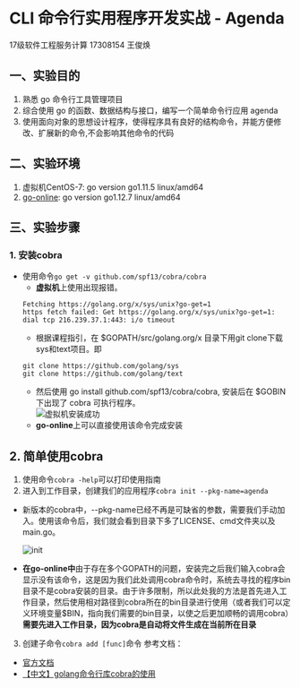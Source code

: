 # CLI 命令行实用程序开发实战 - Agenda
17级软件工程服务计算 17308154 王俊焕
## 一、实验目的
1. 熟悉 go 命令行工具管理项目
2. 综合使用 go 的函数、数据结构与接口，编写一个简单命令行应用 agenda
3. 使用面向对象的思想设计程序，使得程序具有良好的结构命令，并能方便修改、扩展新的命令,不会影响其他命令的代码

## 二、实验环境
1. 虚拟机CentOS-7: go version go1.11.5 linux/amd64
2. [go-online](http://www.go-online.org.cn:8080): go version go1.12.7 linux/amd64

## 三、实验步骤
### 1. 安装cobra
- 使用命令`go get -v github.com/spf13/cobra/cobra`
  - **虚拟机**上使用出现报错。
  ```
  Fetching https://golang.org/x/sys/unix?go-get=1
  https fetch failed: Get https://golang.org/x/sys/unix?go-get=1: dial tcp 216.239.37.1:443: i/o timeout
  ``````
  - 根据课程指引，在 $GOPATH/src/golang.org/x 目录下用git clone下载sys和text项目。即
  ```
  git clone https://github.com/golang/sys
  git clone https://github.com/golang/text
  ``````
  - 然后使用 go install github.com/spf13/cobra/cobra, 安装后在 $GOBIN 下出现了 cobra 可执行程序。  
  ![虚拟机安装成功](/img/虚拟机安装cobra.png)
  - **go-online**上可以直接使用该命令完成安装
  
## 2. 简单使用cobra
1. 使用命令`cobra -help`可以打印使用指南
2. 进入到工作目录，创建我们的应用程序`cobra init --pkg-name=agenda`  
- 新版本的cobra中，--pkg-name已经不再是可缺省的参数，需要我们手动加入。使用该命令后，我们就会看到目录下多了LICENSE、cmd文件夹以及main.go。 

  ![init](/img/init.png)
- **在go-online中**由于存在多个GOPATH的问题，安装完之后我们输入cobra会显示没有该命令，这是因为我们此处调用cobra命令时，系统去寻找的程序bin目录不是cobra安装的目录。由于许多限制，所以此处我的方法是首先进入工作目录，然后使用相对路径到cobra所在的bin目录进行使用（或者我们可以定义环境变量$BIN，指向我们需要的bin目录，以使之后更加顺畅的调用cobra）**需要先进入工作目录，因为cobra是自动将文件生成在当前所在目录**

3. 创建子命令`cobra add [func]`命令
参考文档：
- [官方文档](https://github.com/spf13/cobra#overview)
- [【中文】golang命令行库cobra的使用](https://www.cnblogs.com/borey/p/5715641.html)


